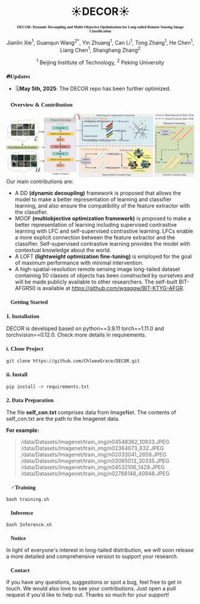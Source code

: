 <h1 align="center">☀️DECOR☀️</h1>

<h3 align="center" style="font-family: 'Times New Roman'; font-size: 10px;">
DECOR: Dynamic Decoupling and Multi-Objective Optimization for Long-tailed Remote Sensing Image Classification
</h3>

<p align="center">
Jianlin Xie<sup>1</sup>, Guanqun Wang<sup>2</sup><sup>*</sup>, Yin Zhuang<sup>1</sup>, Can Li<sup>1</sup>, Tong Zhang<sup>1</sup>, He Chen<sup>1</sup>, Liang Chen<sup>1</sup>, Shanghang Zhang<sup>2</sup>
</p>

<p align="center">
<sup>1</sup> Beijing Institute of Technology, <sup>2</sup> Peking University
</p>

<h2 style="font-family: 'Times New Roman'; font-size: 15px;">🔥Updates</h2>

- 🗓️**May 5th, 2025**: The DECOR repo has been further optimized.

<h2 style="font-family: 'Times New Roman'; font-size: 15px;">🎯Overview & Contribution</h2>

![Example Image](img/method.png)
Our main contributions are:
- A DD **(dynamic decoupling)** framework is proposed that allows the model to make a better representation of learning and classifier learning, and also ensure the compatibility of the feature extractor with the classifier.
- MOOF **(multiobjective optimization framework)** is proposed to make a better representation of learning including supervised contrastive learning with LFC and self-supervised contrastive learning. LFCs enable a more explicit connection between the feature extractor and the classifier. Self-supervised contrastive learning provides the model with contextual knowledge about the world.
- A LOFT **(lightweight optimization fine-tuning)** is employed for the goal of maximum performance with minimal intervention.
- A high-spatial-resolution remote sensing image long-tailed dataset containing 50 classes of objects has been constructed by ourselves and will be made publicly available to other researchers. The self-built BIT-AFGR50 is available at https://github.com/wgqqgw/BIT-KTYG-AFGR.

<h2 style="font-family: 'Times New Roman'; font-size: 15px;">
🧾Getting Started
</h2>

<h3 style="font-family: 'Times New Roman'; font-size: 15px;">
1. Installation
</h3>

DECOR is developed based on python==3.9.11 torch==1.11.0 and torchvision==0.12.0. Check more details in requirements.

<h3 style="font-family: 'Times New Roman'; font-size: 15px;">
i. Clone Project
</h3>

```
git clone https://github.com/ChloeeGrace/DECOR.git
```

<h3 style="font-family: 'Times New Roman'; font-size: 15px;">
ii. Install
</h3>

```
pip install -r requirements.txt
```

<h3 style="font-family: 'Times New Roman'; font-size: 15px;">
2. Data Preparation
</h3>

The file **self_con.txt** comprises data from ImageNet. The contents of self_con.txt are the path to the Imagenet data.

**For example:**  
> /data/Datasets/Imagenet/train_img/n04548362_10933.JPEG  
> /data/Datasets/Imagenet/train_img/n02364673_632.JPEG  
> /data/Datasets/Imagenet/train_img/n02033041_2659.JPEG  
> /data/Datasets/Imagenet/train_img/n03085013_30335.JPEG  
> /data/Datasets/Imagenet/train_img/n04532106_1429.JPEG  
> /data/Datasets/Imagenet/train_img/n02788148_40948.JPEG  

<h2 style="font-family: 'Times New Roman'; font-size: 15px;">🏋️‍♂️Training</h2>

```
bash training.sh
```

<h2 style="font-family: 'Times New Roman'; font-size: 15px;">🤖Inference</h2>

```
bash Inference.sh
```

<h2 style="font-family: 'Times New Roman'; font-size: 15px;">🔔Notice</h2>

In light of everyone's interest in long-tailed distribution, we will soon release a more detailed and comprehensive version to support your research.

<h2 style="font-family: 'Times New Roman'; font-size: 15px;">📢Contact</h2>

If you have any questions, suggestions or spot a bug, feel free to get in touch. We would also love to see your contributions. Just open a pull request if you'd like to help out. Thanks so much for your support!
